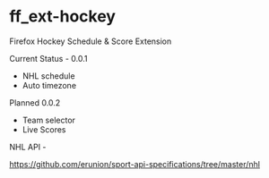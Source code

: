 # ff_ext-hockey
Firefox Hockey Schedule &amp; Score Extension

Current Status - 0.0.1

- NHL schedule
- Auto timezone

Planned 0.0.2

- Team selector
- Live Scores


NHL API -

https://github.com/erunion/sport-api-specifications/tree/master/nhl

